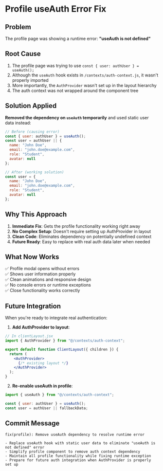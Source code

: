 # Profile useAuth Error Fix

## Problem
The profile page was showing a runtime error: **"useAuth is not defined"**

## Root Cause
1. The profile page was trying to use `const { user: authUser } = useAuth();`
2. Although the `useAuth` hook exists in `/contexts/auth-context.js`, it wasn't properly imported
3. More importantly, the `AuthProvider` wasn't set up in the layout hierarchy
4. The auth context was not wrapped around the component tree

## Solution Applied
**Removed the dependency on `useAuth` temporarily** and used static user data instead:

```jsx
// Before (causing error)
const { user: authUser } = useAuth();
const user = authUser || {
  name: "John Doe",
  email: "john.doe@example.com", 
  role: "Student",
  avatar: null
};

// After (working solution)
const user = {
  name: "John Doe",
  email: "john.doe@example.com",
  role: "Student", 
  avatar: null
};
```

## Why This Approach
1. **Immediate Fix**: Gets the profile functionality working right away
2. **No Complex Setup**: Doesn't require setting up AuthProvider in layout
3. **Clean Code**: Eliminates dependency on potentially undefined context
4. **Future Ready**: Easy to replace with real auth data later when needed

## What Now Works
✅ Profile modal opens without errors  
✅ Shows user information properly  
✅ Clean animations and responsive design  
✅ No console errors or runtime exceptions  
✅ Close functionality works correctly

## Future Integration
When you're ready to integrate real authentication:

1. **Add AuthProvider to layout**:
```jsx
// In clientLayout.jsx
import { AuthProvider } from "@/contexts/auth-context";

export default function ClientLayout({ children }) {
  return (
    <AuthProvider>
      {/* existing layout */}
    </AuthProvider>
  );
}
```

2. **Re-enable useAuth in profile**:
```jsx
import { useAuth } from "@/contexts/auth-context";

const { user: authUser } = useAuth();
const user = authUser || fallbackData;
```

## Commit Message
```
fix(profile): Remove useAuth dependency to resolve runtime error

- Replace useAuth hook with static user data to eliminate "useAuth is not defined" error
- Simplify profile component to remove auth context dependency
- Maintain all profile functionality while fixing runtime exception
- Prepare for future auth integration when AuthProvider is properly set up
``` 
